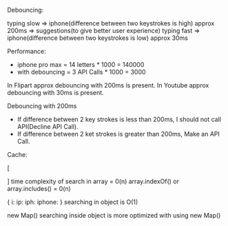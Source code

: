 Debouncing:

typing slow => iphone(difference between two keystrokes is high) approx 200ms => suggestions(to give better user experience)
typing fast => iphone(difference between two keystrokes is low) approx 30ms

Performance:
 - iphone pro max = 14 letters * 1000 = 140000
 - with debouncing = 3 API Calls * 1000 = 3000 

 In Flipart approx debouncing with 200ms is present.
 In Youtube approx debouncing with 30ms is present.

 Debouncing with 200ms
 - If difference between 2 key strokes is less than 200ms, I should not call API(Decline API Call).
 - If difference between 2 ket strokes is greater than 200ms, Make an API Call.

  Cache:

  [

  ]
  time complexity of search in array = 0(n)
  array.indexOf() or array.includes()   = 0(n)

  {
    i:
    ip:
    iph:
    iphone:
  }
  searching in object is O(1)

  new Map()
  searching inside object is more optimized with using new Map()


<!-- LRU Caches (Least Recently Used): we can restrict our cache only to store 100 keys.As soon as it is above 100 keys start removing key from top.Do not bloat redux store. (FIFO) -->

<!-- Live Chat >>>>>>>>>>> Infinite Scroll >>>>>> Pagination -->